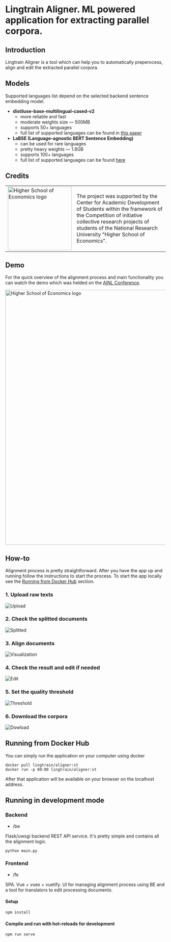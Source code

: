 # Lingtrain Aligner. ML powered application for extracting parallel corpora.

## Introduction

Lingtrain Aligner is a tool which can help you to automatically preperocess, align and edit the extracted parallel corpora.

## Models

Supported languages list depend on the selected backend sentence embedding model.

- **distiluse-base-multilingual-cased-v2**
  - more reliable and fast
  - moderate weights size — 500MB
  - supports 50+ languages
  - full list of supported languages can be found in [this paper](https://arxiv.org/abs/2004.09813)
- **LaBSE (Language-agnostic BERT Sentence Embedding)**
  - can be used for rare languages
  - pretty heavy weights — 1.8GB
  - supports 100+ languages
  - full list of supported languages can be found [here](https://arxiv.org/abs/2007.01852)

## Credits

<table>
<tr><td><img src="/img/hse.jpg" alt="Higher School of Economics logo" width="200"/></td>
<td>The project was supported by the Center for Academic Development of Students within the framework of the Competition of initiative collective research projects of students of the National Research University "Higher School of Economics".</td></tr>
</table>

## Demo

For the quick overview of the alignment process and main functionality you can watch the demo which was helded on the [AINL Conference](https://ainlconf.ru/2020/program).


<a href="https://www.youtube.com/watch?v=W6N7vJ4RqS4"><img src="/img/demo.png" alt="Higher School of Economics logo" width="800"/></a>

## How-to

Alignment process is pretty straightforward. After you have the app up and running follow the instructions to start the process. To start the app locally see the [Running from Docker Hub](#running-from-docker-hub) section.

### 1. Upload raw texts
![Upload](/img/1.png)

### 2. Check the splitted documents
![Splitted](/img/2.png)

### 3. Align documents

![Visualization](/img/3.png)

### 4. Check the result and edit if needed

![Edit](/img/4.png)

### 5. Set the quality threshold

![Threshold](/img/5.png)

### 6. Download the corpora

![Dowload](/img/6.png)

## Running from Docker Hub

You can simply run the application on your computer using docker

```
docker pull lingtrain/aligner:st
docker run -p 80:80 lingtrain/aligner:st
```

After that application will be available on your browser on the localhost address.

## Running in development mode

### Backend

- /be

Flask/uwsgi backend REST API service. It's pretty simple and contains all the alignment logic.

```
python main.py
```

### Frontend

- /fe

SPA. Vue + vuex + vuetify. UI for managing alignment process using BE and a tool for translators to edit processing documents.

#### Setup

```
npm install
```

#### Compile and run with hot-reloads for development

```
npm run serve
```
